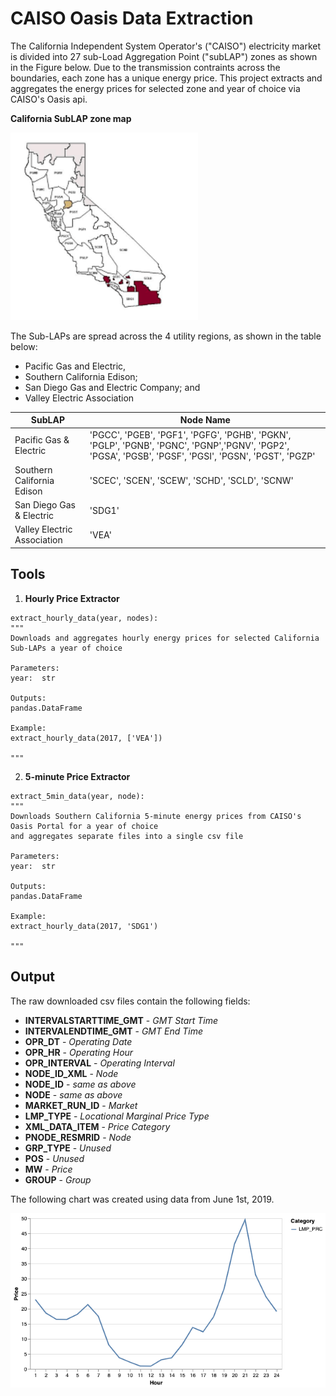 # CAISO Oasis Data Extraction

The California Independent System Operator's ("CAISO") electricity market is divided into 27 sub-Load Aggregation Point ("subLAP") zones as shown in the Figure below. Due to the transmission contraints across the boundaries, each zone has a unique energy price. This project extracts and aggregates the energy prices for selected zone and year of choice via CAISO's Oasis api.

**California SubLAP zone map**

<img src="img/cali_sublap_map.png" alt="SubLAP Map" width="300"/>

The Sub-LAPs are spread across the 4 utility regions, as shown in the table below:
- Pacific Gas and Electric, 
- Southern California Edison;
- San Diego Gas and Electric Company; and
- Valley Electric Association 

| SubLAP                      | Node Name                                                                                                                                             |
|-----------------------------|-------------------------------------------------------------------------------------------------------------------------------------------------------|
| Pacific Gas & Electric      | 'PGCC', 'PGEB', 'PGF1', 'PGFG', 'PGHB', 'PGKN', 'PGLP', 'PGNB', 'PGNC', 'PGNP','PGNV', 'PGP2', 'PGSA', 'PGSB', 'PGSF', 'PGSI', 'PGSN', 'PGST', 'PGZP' |
| Southern California Edison  | 'SCEC', 'SCEN', 'SCEW', 'SCHD', 'SCLD', 'SCNW'                                                                                                        |
| San Diego Gas & Electric    | 'SDG1'                                                                                                                                                |
| Valley Electric Association | 'VEA'                                                                                                                                                 |

## Tools

1. **Hourly Price Extractor**

```
extract_hourly_data(year, nodes):
"""
Downloads and aggregates hourly energy prices for selected California Sub-LAPs a year of choice

Parameters:
year:  str

Outputs:
pandas.DataFrame

Example:
extract_hourly_data(2017, ['VEA'])

"""
```

2. **5-minute Price Extractor**

```
extract_5min_data(year, node):
"""
Downloads Southern California 5-minute energy prices from CAISO's Oasis Portal for a year of choice
and aggregates separate files into a single csv file

Parameters:
year:  str

Outputs:
pandas.DataFrame

Example:
extract_hourly_data(2017, 'SDG1')

"""
```

## Output

The raw downloaded csv files contain the following fields:

- **INTERVALSTARTTIME_GMT** - *GMT Start Time*
- **INTERVALENDTIME_GMT** - *GMT End Time*
- **OPR_DT** - *Operating Date*
- **OPR_HR**  - *Operating Hour*
- **OPR_INTERVAL** - *Operating Interval*
- **NODE_ID_XML** - *Node*
- **NODE_ID** - *same as above*
- **NODE** - *same as above*
- **MARKET_RUN_ID** - *Market* 
- **LMP_TYPE** - *Locational Marginal Price Type*
- **XML_DATA_ITEM** - *Price Category*
- **PNODE_RESMRID** - *Node*
- **GRP_TYPE** -  *Unused*
- **POS** - *Unused*
- **MW** - *Price*
- **GROUP** - *Group*

The following chart was created using data from June 1st, 2019.

<img src="img/sample_day.png" alt="SubLAP Map" width="600"/>
